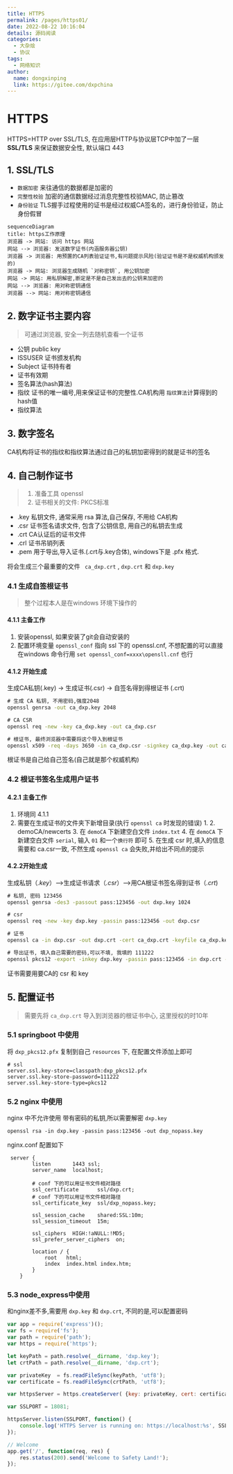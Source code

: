 ```yaml
---
title: HTTPS
permalink: /pages/https01/
date: 2022-08-22 10:16:04
details: 源码阅读
categories:
  - 大杂烩
  - 协议
tags:
  - 网络知识
author:
  name: dongxinping
  link: https://gitee.com/dxpchina
---
```

# HTTPS

HTTPS=HTTP over SSL/TLS, 在应用层HTTP与协议层TCP中加了一层  **SSL/TLS** 来保证数据安全性,  默认端口 443

<!-- more -->

## 1. SSL/TLS

- `数据加密` 来往通信的数据都是加密的
- `完整性校验`  加密的通信数据经过消息完整性校验MAC, 防止篡改
- `身份验证` TLS握手过程使用的证书是经过权威CA签名的，进行身份验证，防止身份假冒

```mermaid
sequenceDiagram
title: https工作原理
浏览器 -> 网站: 访问 https 网站
网站 --> 浏览器: 发送数字证书(内涵服务器公钥)
浏览器 -> 浏览器: 用预置的CA列表验证证书,有问题提示风险(验证证书是不是权威机构颁发的)
浏览器 -> 网站: 浏览器生成随机 `对称密钥`, 用公钥加密
网站 -> 网站: 用私钥解密,断定是不是自己发出去的公钥来加密的
网站 --> 浏览器: 用对称密钥通信
浏览器 --> 网站: 用对称密钥通信
```

## 2. 数字证书主要内容

> 可通过浏览器, 安全一列去随机查看一个证书

- 公钥 public key
- ISSUSER 证书颁发机构
- Subject 证书持有者
- 证书有效期
- 签名算法(hash算法)
- 指纹  证书的唯一编号,用来保证证书的完整性.CA机构用 `指纹算法`计算得到的hash值
- 指纹算法

## 3. 数字签名

CA机构将证书的指纹和指纹算法通过自己的私钥加密得到的就是证书的签名

## 4. 自己制作证书

> 1. 准备工具 openssl
> 2. 证书相关的文件: PKCS标准

- .key  私钥文件, 通常采用 rsa 算法,自己保存, 不用给 CA机构
- .csr   证书签名请求文件, 包含了公钥信息, 用自己的私钥去生成
- .crt   CA认证后的证书文件
- .crl    证书吊销列表
- .pem  用于导出,导入证书.(.crt与.key合体), windows下是 .pfx 格式.

将会生成三个最重要的文件 ` ca_dxp.crt` , `dxp.crt` 和 `dxp.key`

### 4.1 生成自签根证书

> 整个过程本人是在windows 环境下操作的

#### 4.1.1 主备工作

1. 安装openssl, 如果安装了git会自动安装的
2. 配置环境变量 `openssl_conf` 指向 ssl 下的  openssl.cnf, 不想配置的可以直接在windows 命令行用  `set openssl_conf=xxxx\opensll.cnf` 也行

#### 4.1.2 开始生成

生成CA私钥(.key)  ->  生成证书(.csr)   ->  自签名得到得根证书 (.crt)

```cmd
# 生成 CA 私钥, 不用密码,强度2048
openssl genrsa -out ca_dxp.key 2048

# CA CSR
openssl req -new -key ca_dxp.key -out ca_dxp.csr

# 根证书, 最终浏览器中需要将这个导入到根证书
openssl x509 -req -days 3650 -in ca_dxp.csr -signkey ca_dxp.key -out ca_dxp.crt
```

根证书是自己给自己签名(自己就是那个权威机构)

### 4.2 根证书签名生成用户证书

#### 4.2.1 主备工作

1. 环境同 4.1.1
2. 需要在生成证书的文件夹下新增目录(执行 `openssl ca` 时发现的错误)
   1. 
   2. demoCA/newcerts
   3. 在 `demoCA` 下新建空白文件 `index.txt`
   4. 在 `demoCA` 下新建空白文件 `serial`, 输入 `01` 和一个`换行符` 即可
   5. 在生成 csr 时,填入的信息需要和 ca.csr一致, 不然生成 `openssl ca` 会失败,并给出不同点的提示

#### 4.2.2开始生成

生成私钥（*.key*）-->生成证书请求（*.csr*）-->用CA根证书签名得到证书（*.crt*)

```cmd
# 私钥, 密码 123456
openssl genrsa -des3 -passout pass:123456 -out dxp.key 1024 

# csr
openssl req -new -key dxp.key -passin pass:123456 -out dxp.csr

# 证书
openssl ca -in dxp.csr -out dxp.crt -cert ca_dxp.crt -keyfile ca_dxp.key

# 导出证书, 填入自己需要的密码,可以不填, 我填的 111222
openssl pkcs12 -export -inkey dxp.key -passin pass:123456 -in dxp.crt -out dxp_pkcs12.pfx
```

证书需要用要CA的 csr 和 key

## 5. 配置证书

> 需要先将 `ca_dxp.crt` 导入到浏览器的根证书中心, 这里授权的时10年

### 5.1 springboot 中使用

将 `dxp_pkcs12.pfx` 复制到自己 `resources` 下,  在配置文件添加上即可

```properties
# ssl
server.ssl.key-store=classpath:dxp_pkcs12.pfx
server.ssl.key-store-password=111222
server.ssl.key-store-type=pkcs12
```

### 5.2 nginx 中使用

nginx 中不允许使用 带有密码的私钥,所以需要解密 `dxp.key`

```shell
openssl rsa -in dxp.key -passin pass:123456 -out dxp_nopass.key
```

nginx.conf 配置如下

```nginx
 server {
        listen       1443 ssl;
        server_name  localhost;

		# conf 下的可以用证书文件相对路径
        ssl_certificate      ssl/dxp.crt;
	    # conf 下的可以用证书文件相对路径
        ssl_certificate_key  ssl/dxp_nopass.key;

        ssl_session_cache    shared:SSL:10m;
        ssl_session_timeout  15m;

        ssl_ciphers  HIGH:!aNULL:!MD5;
        ssl_prefer_server_ciphers  on;

        location / {
            root   html;
            index  index.html index.htm;
        }
    }
```

### 5.3 node_express中使用

和nginx差不多,需要用 `dxp.key` 和 `dxp.crt`, 不同的是,可以配置密码

```javascript
var app = require('express')();
var fs = require('fs');
var path = require('path');
var https = require('https');

let keyPath = path.resolve(__dirname, 'dxp.key');
let crtPath = path.resolve(__dirname, 'dxp.crt');

var privateKey  = fs.readFileSync(keyPath, 'utf8');
var certificate = fs.readFileSync(crtPath, 'utf8');

var httpsServer = https.createServer( {key: privateKey, cert: certificate, passphrase: "123456"}, app);

var SSLPORT = 18081;

httpsServer.listen(SSLPORT, function() {
    console.log('HTTPS Server is running on: https://localhost:%s', SSLPORT);
});

// Welcome
app.get('/', function(req, res) {
    res.status(200).send('Welcome to Safety Land!');
});
```